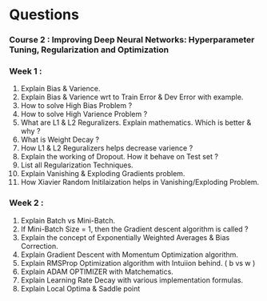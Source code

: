 
# Questions

### Course 2 : Improving Deep Neural Networks: Hyperparameter Tuning, Regularization and Optimization

### Week 1 : 
1. Explain Bias & Varience.
2. Explain Bias & Varience wrt to Train Error & Dev Error with example.
3. How to solve High Bias Problem ?
4. How to solve High Varience Problem ?
5. What are L1 & L2 Reguralizers. Explain mathematics. Which is better & why ?
6. What is Weight Decay ?
7. How L1 & L2 Reguralizers helps decrease varience ?
8. Explain the working of Dropout. How it behave on Test set ?
9. List all Regularization Techniques.
10. Explain Vanishing & Exploding Gradients problem.
11. How Xiavier Random Initilaization helps in Vanishing/Exploding Problem.


### Week 2 : 
1. Explain Batch vs Mini-Batch.
2. If Mini-Batch Size = 1, then the Gradient descent algorithm is called ?
3. Explain the concept of Exponentially Weighted Averages & Bias Correction.
4. Explain Gradient Descent with Momentum Optimization algorithm.
5. Explain RMSProp Optimization algorithm with Intuiion behind. ( b vs w ) 
6. Explain ADAM OPTIMIZER with Matchematics.
7. Explain Learning Rate Decay with various implementation formulas.
8. Explain Local Optima & Saddle point
